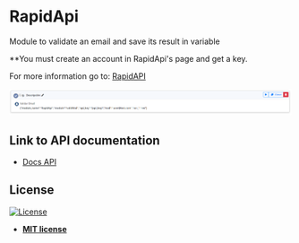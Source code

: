 # RapidApi
 Module to validate an email and save its result in variable
 
 **You must create an account in RapidApi's page and get a key.

For more information go to: <a href="https://rapidapi.com/">RapidAPI</a>

![alt text](https://raw.githubusercontent.com/rocketbot-cl/RapidApi/master/example/rapid.png)

<h2>Link to API documentation</h2>
<p>
  <ul>
    <li>
      <a href="https://docs.rapidapi.com/docs/basics-creating-a-project">
        Docs API
      </a>
    </li>
  </ul> 
</p>

<h2>License</h2>

<p><a href="http://badges.mit-license.org" rel="nofollow"><img src="https://camo.githubusercontent.com/107590fac8cbd65071396bb4d04040f76cde5bde/687474703a2f2f696d672e736869656c64732e696f2f3a6c6963656e73652d6d69742d626c75652e7376673f7374796c653d666c61742d737175617265" alt="License" data-canonical-src="http://img.shields.io/:license-mit-blue.svg?style=flat-square" style="max-width:100%;"></a></p>

<ul>
  <li><strong><a href="http://opensource.org/licenses/mit-license.php" rel="nofollow">MIT license</a></strong></li>
</ul>  

